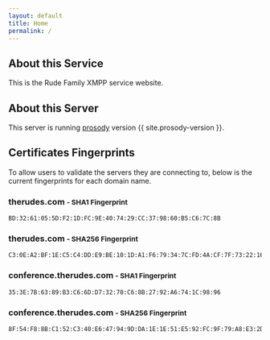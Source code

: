 ```yaml
---
layout: default
title: Home
permalink: /
---
```


## About this Service

This is the Rude Family XMPP service website.

## About this Server

This server is running [prosody](https://prosody.im) version {{ site.prosody-version }}. 

## Certificates Fingerprints

To allow users to validate the servers they are connecting to, below is the current fingerprints for each domain name.

### therudes.com <small> - SHA1 Fingerprint</small>

    BD:32:61:05:5D:F2:1D:FC:9E:40:74:29:CC:37:98:60:B5:C6:7C:8B 

### therudes.com <small> - SHA256 Fingerprint</small>

    C3:0E:A2:BF:1E:C5:C4:DD:E9:BE:10:1D:A1:F6:79:34:7C:FD:4A:CF:7F:73:22:16:CA:DC:F5:4C:59:A7:F8:1D

### conference.therudes.com <small> - SHA1 Fingerprint</small>

    35:3E:7B:63:89:B3:C6:6D:D7:32:70:C6:8B:27:92:A6:74:1C:98:96

### conference.therudes.com <small> - SHA256 Fingerprint</small>

    8F:54:F8:8B:C1:52:C3:40:E6:47:94:9D:DA:1E:1E:51:E5:92:FC:9F:79:A8:E3:2D:2E:84:1D:FC:F2:8B:7A:AD

